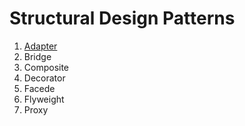 # Structural Design Patterns

1. [Adapter](/structuralPatterns/adapter/README.md)
1. Bridge
1. Composite
1. Decorator
1. Facede
1. Flyweight
1. Proxy
